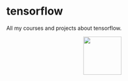 # tensorflow
All my courses and projects about tensorflow.

<div id="header" align="center">
  <img src="https://media.giphy.com/media/f74WQIhbzBKAusL2v1/giphy.gif" width="100"/>
</div>
